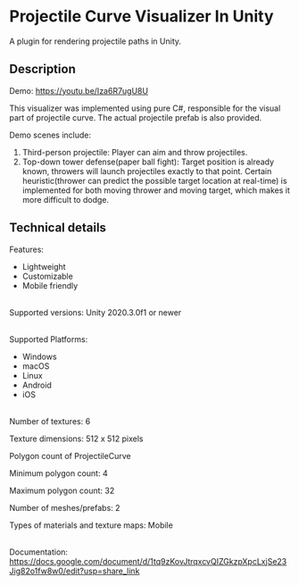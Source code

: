 # Projectile Curve Visualizer In Unity

A plugin for rendering projectile paths in Unity.

## Description
Demo: https://youtu.be/Iza6R7ugU8U

This visualizer was implemented using pure C#, responsible for the visual part of projectile curve. The actual projectile prefab is also provided.

Demo scenes include:
1. Third-person projectile: Player can aim and throw projectiles.
2. Top-down tower defense(paper ball fight): Target position is already known, throwers will launch projectiles exactly to that point. Certain heuristic(thrower can predict the possible target location at real-time) is implemented for both moving thrower and moving target, which makes it more difficult to dodge.

## Technical details

Features:
* Lightweight
* Customizable
* Mobile friendly

\
Supported versions: Unity 2020.3.0f1 or newer

\
Supported Platforms:
* Windows
* macOS
* Linux
* Android
* iOS

\
Number of textures: 6

Texture dimensions: 512 x 512 pixels

Polygon count of ProjectileCurve

Minimum polygon count: 4

Maximum polygon count: 32

Number of meshes/prefabs: 2

Types of materials and texture maps: Mobile

\
Documentation: https://docs.google.com/document/d/1tq9zKovJtrqxcvQIZGkzpXpcLxjSe23Jig82o1fw8w0/edit?usp=share_link